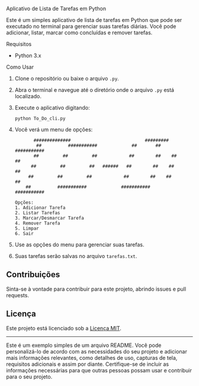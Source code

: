 Aplicativo de Lista de Tarefas em Python

Este é um simples aplicativo de lista de tarefas em Python que pode ser executado no terminal para gerenciar suas tarefas diárias. Você pode adicionar, listar, marcar como concluídas e remover tarefas.

Requisitos

- Python 3.x

Como Usar

1. Clone o repositório ou baixe o arquivo `.py`.

2. Abra o terminal e navegue até o diretório onde o arquivo `.py` está localizado.

3. Execute o aplicativo digitando:

   ```
   python To_Do_cli.py
   ```

4. Você verá um menu de opções:

   ```
          ##############                            #########
           ##          ###########             ##       ##      ###########
          ##         ##         ##            ##        ##    ##         ##
         ##         ##         ##   ######   ##        ##    ##         ##
        ##         ##         ##            ##        ##    ##         ##
       ##          ###########             ###########      ###########
   
   Opções:
   1. Adicionar Tarefa
   2. Listar Tarefas
   3. Marcar/Desmarcar Tarefa
   4. Remover Tarefa
   5. Limpar
   6. Sair
   ```

5. Use as opções do menu para gerenciar suas tarefas.

6. Suas tarefas serão salvas no arquivo `tarefas.txt`.

## Contribuições

Sinta-se à vontade para contribuir para este projeto, abrindo issues e pull requests.

## Licença

Este projeto está licenciado sob a [Licença MIT](LICENSE).

---

Este é um exemplo simples de um arquivo README. Você pode personalizá-lo de acordo com as necessidades do seu projeto e adicionar mais informações relevantes, como detalhes de uso, capturas de tela, requisitos adicionais e assim por diante. Certifique-se de incluir as informações necessárias para que outras pessoas possam usar e contribuir para o seu projeto.
